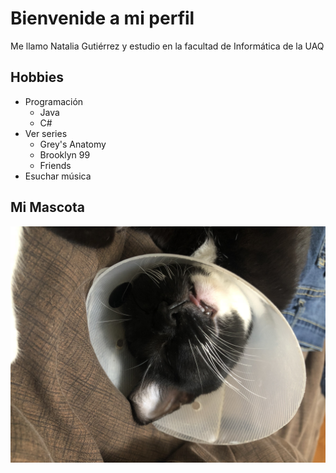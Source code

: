 # Bienvenide a mi perfil

Me llamo Natalia Gutiérrez y estudio en la facultad de Informática de la UAQ

## Hobbies

- Programación
    - Java
    - C#
- Ver series
    - Grey's Anatomy
    - Brooklyn 99
    - Friends
- Esuchar música

## Mi Mascota

![Foto de mi mascota](galleta.JPG)

